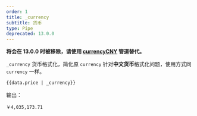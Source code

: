 ```yaml
---
order: 1
title: _currency
subtitle: 货币
type: Pipe
deprecated: 13.0.0
---
```


**将会在 13.0.0 时被移除，请使用 [currencyCNY](/util/pipes-currency/zh) 管道替代。**

`_currency` 货币格式化，简化原 `currency` 针对**中文货币**格式化问题，使用方式同 `currency` 一样。

```html
{{data.price | _currency}}
```

输出：

```
￥4,035,173.71
```
